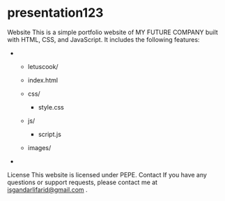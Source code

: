 # presentation123


 Website
This is a simple portfolio website of MY FUTURE COMPANY  built with HTML, CSS, and JavaScript. It includes the following features:

* - letuscook/
  - index.html

  - css/
    - style.css
  - js/
    - script.js
  - images/
    
* 
  



License
This website is licensed under PEPE.
Contact
If you have any questions or support requests, please contact me at isgandarlifarid@gmail.com .


